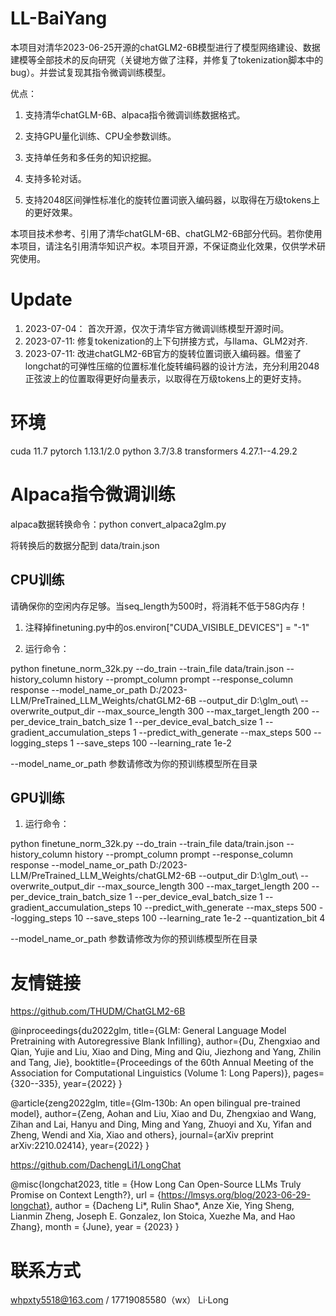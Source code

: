 # LL-BaiYang

本项目对清华2023-06-25开源的chatGLM2-6B模型进行了模型网络建设、数据建模等全部技术的反向研究（关键地方做了注释，并修复了tokenization脚本中的bug）。并尝试复现其指令微调训练模型。

优点：

1. 支持清华chatGLM-6B、alpaca指令微调训练数据格式。

2. 支持GPU量化训练、CPU全参数训练。

3. 支持单任务和多任务的知识挖掘。

4. 支持多轮对话。

5. 支持2048区间弹性标准化的旋转位置词嵌入编码器，以取得在万级tokens上的更好效果。

本项目技术参考、引用了清华chatGLM-6B、chatGLM2-6B部分代码。若你使用本项目，请注名引用清华知识产权。本项目开源，不保证商业化效果，仅供学术研究使用。


# Update
1. 2023-07-04： 首次开源，仅次于清华官方微调训练模型开源时间。
2. 2023-07-11: 修复tokenization的上下句拼接方式，与llama、GLM2对齐.
3. 2023-07-11: 改进chatGLM2-6B官方的旋转位置词嵌入编码器。借鉴了longchat的可弹性压缩的位置标准化旋转编码器的设计方法，充分利用2048正弦波上的位置取得更好向量表示，以取得在万级tokens上的更好支持。


# 环境

cuda 11.7
pytorch 1.13.1/2.0
python 3.7/3.8
transformers 4.27.1--4.29.2

# Alpaca指令微调训练

alpaca数据转换命令：python convert_alpaca2glm.py

将转换后的数据分配到 data/train.json

## CPU训练

请确保你的空闲内存足够。当seq_length为500时，将消耗不低于58G内存！

1. 注释掉finetuning.py中的os.environ["CUDA_VISIBLE_DEVICES"] = "-1"

2. 运行命令：

python finetune_norm_32k.py --do_train --train_file data/train.json  --history_column history  --prompt_column prompt --response_column response  --model_name_or_path D:/2023-LLM/PreTrained_LLM_Weights/chatGLM2-6B   --output_dir D:\glm_out\ --overwrite_output_dir --max_source_length 300 --max_target_length 200 --per_device_train_batch_size 1 --per_device_eval_batch_size 1 --gradient_accumulation_steps 1 --predict_with_generate --max_steps 500 --logging_steps 1 --save_steps 100 --learning_rate 1e-2 

--model_name_or_path 参数请修改为你的预训练模型所在目录

## GPU训练

1. 运行命令：

python finetune_norm_32k.py --do_train --train_file data/train.json  --history_column history  --prompt_column prompt --response_column response  --model_name_or_path D:/2023-LLM/PreTrained_LLM_Weights/chatGLM2-6B   --output_dir D:\glm_out\ --overwrite_output_dir --max_source_length 300 --max_target_length 200 --per_device_train_batch_size 1 --per_device_eval_batch_size 1 --gradient_accumulation_steps 10 --predict_with_generate --max_steps 500 --logging_steps 10 --save_steps 100 --learning_rate 1e-2 --quantization_bit 4 

--model_name_or_path 参数请修改为你的预训练模型所在目录


# 友情链接

https://github.com/THUDM/ChatGLM2-6B

@inproceedings{du2022glm,
  title={GLM: General Language Model Pretraining with Autoregressive Blank Infilling},
  author={Du, Zhengxiao and Qian, Yujie and Liu, Xiao and Ding, Ming and Qiu, Jiezhong and Yang, Zhilin and Tang, Jie},
  booktitle={Proceedings of the 60th Annual Meeting of the Association for Computational Linguistics (Volume 1: Long Papers)},
  pages={320--335},
  year={2022}
}

@article{zeng2022glm,
  title={Glm-130b: An open bilingual pre-trained model},
  author={Zeng, Aohan and Liu, Xiao and Du, Zhengxiao and Wang, Zihan and Lai, Hanyu and Ding, Ming and Yang, Zhuoyi and Xu, Yifan and Zheng, Wendi and Xia, Xiao and others},
  journal={arXiv preprint arXiv:2210.02414},
  year={2022}
}

https://github.com/DachengLi1/LongChat

@misc{longchat2023,
    title = {How Long Can Open-Source LLMs Truly Promise on Context Length?},
    url = {https://lmsys.org/blog/2023-06-29-longchat},
    author = {Dacheng Li*, Rulin Shao*, Anze Xie, Ying Sheng, Lianmin Zheng, Joseph E. Gonzalez, Ion Stoica, Xuezhe Ma, and Hao Zhang},
    month = {June},
    year = {2023}
}

# 联系方式

whpxty5518@163.com / 17719085580（wx） Li·Long 


